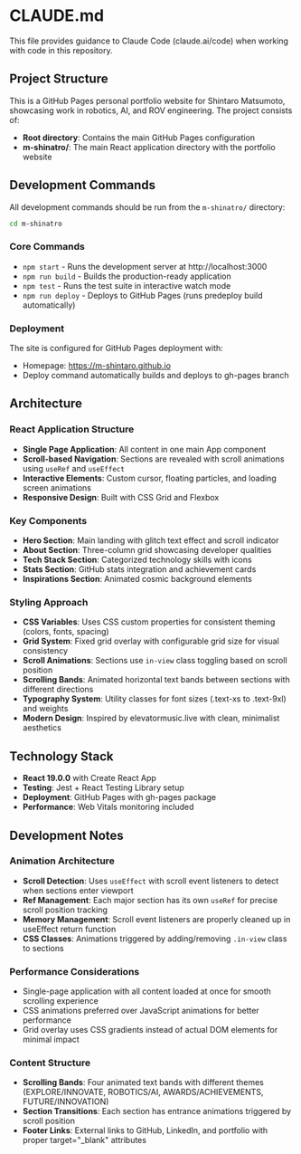 # CLAUDE.md

This file provides guidance to Claude Code (claude.ai/code) when working with code in this repository.

## Project Structure

This is a GitHub Pages personal portfolio website for Shintaro Matsumoto, showcasing work in robotics, AI, and ROV engineering. The project consists of:

- **Root directory**: Contains the main GitHub Pages configuration
- **m-shinatro/**: The main React application directory with the portfolio website

## Development Commands

All development commands should be run from the `m-shinatro/` directory:

```bash
cd m-shinatro
```

### Core Commands
- `npm start` - Runs the development server at http://localhost:3000
- `npm run build` - Builds the production-ready application 
- `npm test` - Runs the test suite in interactive watch mode
- `npm run deploy` - Deploys to GitHub Pages (runs predeploy build automatically)

### Deployment
The site is configured for GitHub Pages deployment with:
- Homepage: https://m-shintaro.github.io
- Deploy command automatically builds and deploys to gh-pages branch

## Architecture

### React Application Structure
- **Single Page Application**: All content in one main App component
- **Scroll-based Navigation**: Sections are revealed with scroll animations using `useRef` and `useEffect`
- **Interactive Elements**: Custom cursor, floating particles, and loading screen animations
- **Responsive Design**: Built with CSS Grid and Flexbox

### Key Components
- **Hero Section**: Main landing with glitch text effect and scroll indicator
- **About Section**: Three-column grid showcasing developer qualities
- **Tech Stack Section**: Categorized technology skills with icons
- **Stats Section**: GitHub stats integration and achievement cards
- **Inspirations Section**: Animated cosmic background elements

### Styling Approach
- **CSS Variables**: Uses CSS custom properties for consistent theming (colors, fonts, spacing)
- **Grid System**: Fixed grid overlay with configurable grid size for visual consistency
- **Scroll Animations**: Sections use `in-view` class toggling based on scroll position
- **Scrolling Bands**: Animated horizontal text bands between sections with different directions
- **Typography System**: Utility classes for font sizes (.text-xs to .text-9xl) and weights
- **Modern Design**: Inspired by elevatormusic.live with clean, minimalist aesthetics

## Technology Stack

- **React 19.0.0** with Create React App
- **Testing**: Jest + React Testing Library setup
- **Deployment**: GitHub Pages with gh-pages package
- **Performance**: Web Vitals monitoring included

## Development Notes

### Animation Architecture
- **Scroll Detection**: Uses `useEffect` with scroll event listeners to detect when sections enter viewport
- **Ref Management**: Each major section has its own `useRef` for precise scroll position tracking
- **Memory Management**: Scroll event listeners are properly cleaned up in useEffect return function
- **CSS Classes**: Animations triggered by adding/removing `.in-view` class to sections

### Performance Considerations
- Single-page application with all content loaded at once for smooth scrolling experience
- CSS animations preferred over JavaScript animations for better performance
- Grid overlay uses CSS gradients instead of actual DOM elements for minimal impact

### Content Structure
- **Scrolling Bands**: Four animated text bands with different themes (EXPLORE/INNOVATE, ROBOTICS/AI, AWARDS/ACHIEVEMENTS, FUTURE/INNOVATION)
- **Section Transitions**: Each section has entrance animations triggered by scroll position
- **Footer Links**: External links to GitHub, LinkedIn, and portfolio with proper target="_blank" attributes